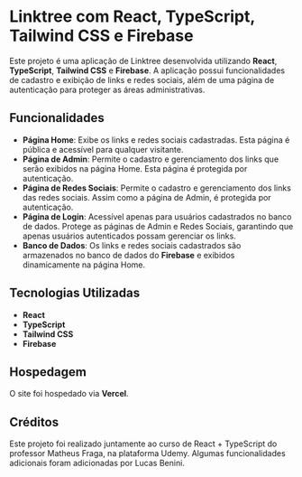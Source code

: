 # Linktree com React, TypeScript, Tailwind CSS e Firebase

Este projeto é uma aplicação de Linktree desenvolvida utilizando **React**, **TypeScript**, **Tailwind CSS** e **Firebase**. A aplicação possui funcionalidades de cadastro e exibição de links e redes sociais, além de uma página de autenticação para proteger as áreas administrativas.

## Funcionalidades

- **Página Home**: Exibe os links e redes sociais cadastradas. Esta página é pública e acessível para qualquer visitante.
- **Página de Admin**: Permite o cadastro e gerenciamento dos links que serão exibidos na página Home. Esta página é protegida por autenticação.
- **Página de Redes Sociais**: Permite o cadastro e gerenciamento dos links das redes sociais. Assim como a página de Admin, é protegida por autenticação.
- **Página de Login**: Acessível apenas para usuários cadastrados no banco de dados. Protege as páginas de Admin e Redes Sociais, garantindo que apenas usuários autenticados possam gerenciar os links.
- **Banco de Dados**: Os links e redes sociais cadastrados são armazenados no banco de dados do **Firebase** e exibidos dinamicamente na página Home.

## Tecnologias Utilizadas

- **React**
- **TypeScript**
- **Tailwind CSS**
- **Firebase**

## Hospedagem

O site foi hospedado via **Vercel**.

## Créditos
Este projeto foi realizado juntamente ao curso de React + TypeScript do professor Matheus Fraga, na plataforma Udemy. Algumas funcionalidades adicionais foram adicionadas por Lucas Benini.
